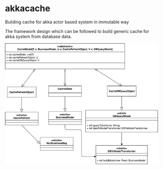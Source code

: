 # akkacache
Building cache for akka actor based system in immutable way

The framework design which can be followed to build generic cache for akka system from database data.

![alt text](https://github.com/asethia/akkacache/blob/master/designforcache.png "Model Design")



